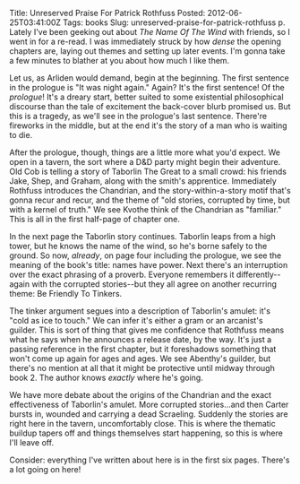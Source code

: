 Title: Unreserved Praise For Patrick Rothfuss
Posted: 2012-06-25T03:41:00Z
Tags:
    books
Slug: unreserved-praise-for-patrick-rothfuss
p. Lately I've been geeking out about _The Name Of The Wind_ with friends, so I went in for a re-read. I was immediately struck by how _dense_ the opening chapters are, laying out themes and setting up later events. I'm gonna take a few minutes to blather at you about how much I like them.

Let us, as Arliden would demand, begin at the beginning. The first sentence in the prologue is "It was night again." Again? It's the first sentence! Of the _prologue_! It's a dreary start, better suited to some existential philosophical discourse than the tale of excitement the back-cover blurb promised us. But this is a tragedy, as we'll see in the prologue's last sentence. There're fireworks in the middle, but at the end it's the story of a man who is waiting to die.

After the prologue, though, things are a little more what you'd expect. We open in a tavern, the sort where a D&D party might begin their adventure. Old Cob is telling a story of Taborlin The Great to a small crowd: his friends Jake, Shep, and Graham, along with the smith's apprentice. Immediately Rothfuss introduces the Chandrian, and the story-within-a-story motif that's gonna recur and recur, and the theme of "old stories, corrupted by time, but with a kernel of truth." We see Kvothe think of the Chandrian as "familiar." This is all in the first half-page of chapter one.

In the next page the Taborlin story continues. Taborlin leaps from a high tower, but he knows the name of the wind, so he's borne safely to the ground. So now, _already_, on page four including the prologue, we see the meaning of the book's title: names have power. Next there's an interruption over the exact phrasing of a proverb. Everyone remembers it differently--again with the corrupted stories--but they all agree on another recurring theme: Be Friendly To Tinkers.

The tinker argument segues into a description of Taborlin's amulet: it's "cold as ice to touch." We can infer it's either a gram or an arcanist's guilder. This is sort of thing that gives me confidence that Rothfuss means what he says when he announces a release date, by the way. It's just a passing reference in the first chapter, but it foreshadows something that won't come up again for ages and ages. We see Abenthy's guilder, but there's no mention at all that it might be protective until midway through book 2. The author knows _exactly_ where he's going.

We have more debate about the origins of the Chandrian and the exact effectiveness of Taborlin's amulet. More corrupted stories...and then Carter bursts in, wounded and carrying a dead Scraeling. Suddenly the stories are right here in the tavern, uncomfortably close. This is where the thematic buildup tapers off and things themselves start happening, so this is where I'll leave off.

Consider: everything I've written about here is in the first six pages. There's a lot going on here!
